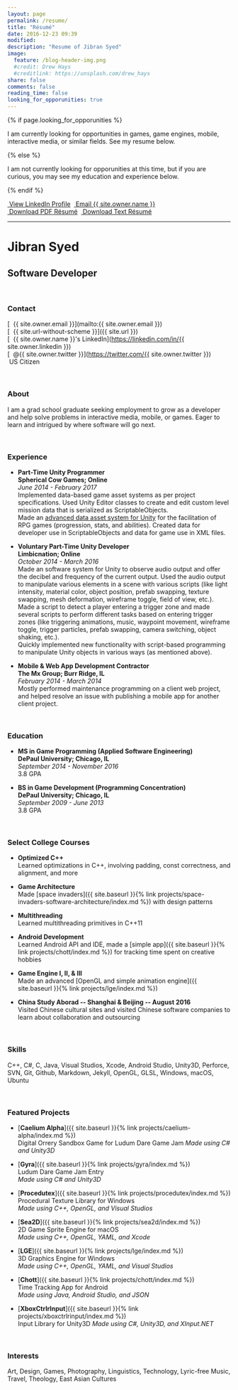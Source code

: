 ```yaml
---
layout: page
permalink: /resume/
title: "Résumé"
date: 2016-12-23 09:39
modified:
description: "Resume of Jibran Syed"
image:
  feature: /blog-header-img.png
  #credit: Drew Hays
  #creditlink: https://unsplash.com/drew_hays
share: false
comments: false
reading_time: false
looking_for_opporunities: true
---
```


{% if page.looking_for_opporunities %}

I am currently looking for opportunities in games, game engines, mobile, interactive media, or similar fields. See my resume below.

{% else %}

I am not currently looking for opporunities at this time, but if you are curious, you may see my education and experience below.

{% endif %}


<div style="display: flex;">
    <div markdown="0">
        <a href="https://linkedin.com/in/{{ site.owner.linkedin }}" class="btn">
            <i class="fa fa-lg fa-linkedin" aria-hidden="true"></i> &nbsp;View LinkedIn Profile
        </a>
    </div>&nbsp;&nbsp;
    <div markdown="0">
        <a href="mailto:{{ site.owner.email }}" class="btn">
            <i class="fa fa-lg fa-envelope" aria-hidden="true"></i> &nbsp;Email {{ site.owner.name }}
        </a>
    </div>
</div>
<div style="display: flex;">
    <div markdown="0">
        <a href="{{ site.baseurl }}/resume/JibranSyed_Resume.pdf" class="btn">
            <i class="fa fa-lg fa-file-pdf-o" aria-hidden="true"></i> &nbsp;Download PDF Résumé
        </a>
    </div>&nbsp;&nbsp;
    <div markdown="0">
        <a href="{{ site.baseurl }}/resume/JibranSyed_Resume_Text.txt" class="btn">
            <i class="fa fa-lg fa-file-text" aria-hidden="true"></i> &nbsp;Download Text Résumé
        </a>
    </div>
</div>


----------------------


# Jibran Syed

## Software Developer

<br/>  

### Contact

[<i class="fa fa-envelope" aria-hidden="true"></i> &nbsp;{{ site.owner.email }}](mailto:{{ site.owner.email }})  
[<i class="fa fa-home" aria-hidden="true"></i> &nbsp;{{ site.url-without-scheme }}]({{ site.url }})  
[<i class="fa fa-linkedin" aria-hidden="true"></i> &nbsp;{{ site.owner.name }}'s LinkedIn](https://linkedin.com/in/{{ site.owner.linkedin }})  
[<i class="fa fa-twitter" aria-hidden="true"></i> &nbsp;@{{ site.owner.twitter }}](https://twitter.com/{{ site.owner.twitter }})  
<i class="fa fa-flag" aria-hidden="true"></i> &nbsp;US Citizen

<br/>

### About

I am a grad school graduate seeking employment to grow as a developer and help solve problems in interactive media, mobile, or games. Eager to learn and intrigued by where software will go next.

<br/>

### Experience

- **Part-Time Unity Programmer**  
  **Spherical Cow Games; Online**  
  *June 2014 - February 2017*  
  Implemented data-based game asset systems as per project specifications.
  Used Unity Editor classes to create and edit custom level mission data that is serialized as ScriptableObjects.  
  Made an [advanced data asset system for Unity](https://github.com/JISyed/SphericalCow-UnityRpgData) for the facilitation of RPG games (progression, stats, and abilities). Created data for developer use in ScriptableObjects and data for game use in XML files.

 - **Voluntary Part-Time Unity Developer**  
   **Limbicnation; Online**  
   *October 2014 - March 2016*  
   Made an software system for Unity to observe audio output and offer the decibel and frequency of the current output. Used the audio output to manipulate various elements in a scene with various scripts (like light intensity, material color, object position, prefab swapping, texture swapping, mesh deformation, wireframe toggle, field of view, etc.).  
   Made a script to detect a player entering a trigger zone and made several scripts to perform different tasks based on entering trigger zones (like triggering animations, music, waypoint movement, wireframe toggle, trigger particles, prefab swapping, camera switching, object shaking, etc.).  
   Quickly implemented new functionality with script-based programming to manipulate Unity objects in various ways (as mentioned above).

 - **Mobile & Web App Development Contractor**  
   **The Mx Group; Burr Ridge, IL**  
   *February 2014 - March 2014*  
   Mostly performed maintenance programming on a client web project, and helped resolve an issue with publishing a mobile app for another client project.

<br/>

### Education

 - **MS in Game Programming (Applied Software Engineering)**  
   **DePaul University; Chicago, IL**  
   *September 2014 - November 2016*  
   3.8 GPA

 - **BS in Game Development (Programming Concentration)**  
   **DePaul University; Chicago, IL**  
   *September 2009 - June 2013*  
   3.8 GPA

<br/>

### Select College Courses

 - **Optimized C++**  
   Learned optimizations in C++, involving padding, const correctness, and alignment, and more

 - **Game Architecture**  
   Made [space invaders]({{ site.baseurl }}{% link projects/space-invaders-software-architecture/index.md %}) with design patterns

 - **Multithreading**  
   Learned multithreading primitives in C++11

 - **Android Development**  
   Learned Android API and IDE, made a [simple app]({{ site.baseurl }}{% link projects/chott/index.md %}) for tracking time spent on creative hobbies

 - **Game Engine I, II, & III**  
   Made an advanced [OpenGL and simple animation engine]({{ site.baseurl }}{% link projects/lge/index.md %})

 - **China Study Aborad -- Shanghai & Beijing -- August 2016**  
   Visited Chinese cultural sites and visited Chinese software companies to learn about collaboration and outsourcing

<br/>

### Skills

C++, C#, C, Java, Visual Studios, Xcode, Android Studio, Unity3D, Perforce, SVN, Git, Github, Markdown, Jekyll, OpenGL, GLSL, Windows, macOS, Ubuntu

<br/>

### Featured Projects

- [**Caelium Alpha**]({{ site.baseurl }}{% link projects/caelium-alpha/index.md %})  
  Digital Orrery Sandbox Game for Ludum Dare Game Jam
  *Made using C# and Unity3D*

 - [**Gyra**]({{ site.baseurl }}{% link projects/gyra/index.md %})  
   Ludum Dare Game Jam Entry  
   *Made using C# and Unity3D*

 - [**Procedutex**]({{ site.baseurl }}{% link projects/procedutex/index.md %})  
   Procedural Texture Library for Windows  
   *Made using C++, OpenGL, and Visual Studios*

 - [**Sea2D**]({{ site.baseurl }}{% link projects/sea2d/index.md %})  
   2D Game Sprite Engine for macOS  
   *Made using C++, OpenGL, YAML, and Xcode*

 - [**LGE**]({{ site.baseurl }}{% link projects/lge/index.md %})  
   3D Graphics Engine for Windows  
   *Made using C++, OpenGL, YAML, and Visual Studios*

 - [**Chott**]({{ site.baseurl }}{% link projects/chott/index.md %})  
   Time Tracking App for Android  
   *Made using Java, Android Studio, and JSON*

 - [**XboxCtrlrInput**]({{ site.baseurl }}{% link projects/xboxctrlrinput/index.md %})  
   Input Library for Unity3D
   *Made using C#, Unity3D, and XInput.NET*

<br/>

### Interests

Art, Design, Games, Photography, Linguistics, Technology, Lyric-free Music, Travel, Theology,  East Asian Cultures
